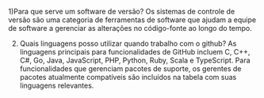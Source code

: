1)Para que serve um software de versão?
Os sistemas de controle de versão são uma categoria de ferramentas de software que
ajudam a equipe de software a gerenciar as alterações no código-fonte ao longo do tempo.

2) Quais linguagens posso utilizar quando trabalho com o github?
As linguagens principais para funcionalidades de GitHub incluem 
C, C++, C#, Go, Java, JavaScript, PHP, Python, Ruby, Scala e TypeScript. 
Para funcionalidades que gerenciam pacotes de suporte, os gerentes de pacotes atualmente
compatíveis são incluídos na tabela com suas linguagens relevantes.
